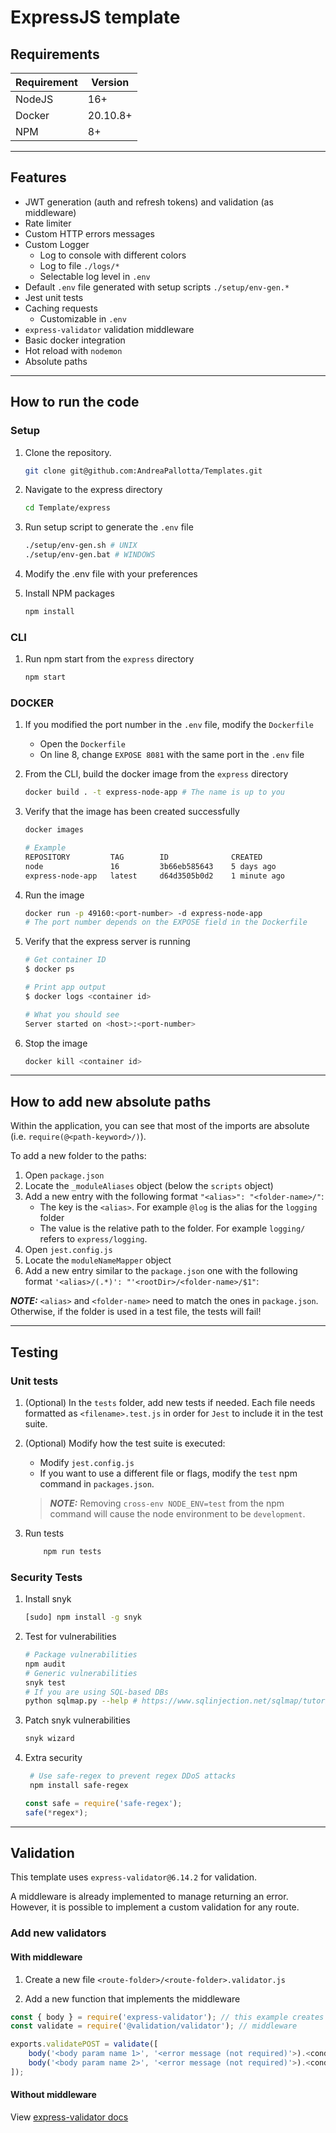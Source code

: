 # ExpressJS template

## Requirements

| Requirement | Version  |
|-------------|----------|
| NodeJS      | 16+      |
| Docker      | 20.10.8+ |
| NPM         | 8+       |

---

## Features

- JWT generation (auth and refresh tokens) and validation (as middleware)
- Rate limiter
- Custom HTTP errors messages
- Custom Logger
  - Log to console with different colors
  - Log to file `./logs/*`
  - Selectable log level in `.env`
- Default `.env` file generated with setup scripts `./setup/env-gen.*`
- Jest unit tests
- Caching requests
  - Customizable in `.env`
- `express-validator` validation middleware
- Basic docker integration
- Hot reload with `nodemon`
- Absolute paths

---

## How to run the code

### Setup

1. Clone the repository.

    ```bash
    git clone git@github.com:AndreaPallotta/Templates.git
    ```

2. Navigate to the express directory

    ```bash
    cd Template/express
    ```

3. Run setup script to generate the `.env` file

    ```bash
    ./setup/env-gen.sh # UNIX
    ./setup/env-gen.bat # WINDOWS
    ```

4. Modify the .env file with your preferences

5. Install NPM packages

    ```bash
    npm install
    ```

### CLI

1. Run npm start from the `express` directory

    ```bash
    npm start
    ```

### DOCKER

1. If you modified the port number in the `.env` file, modify the `Dockerfile`

    - Open the `Dockerfile`
    - On line 8, change `EXPOSE 8081` with the same port in the `.env` file

2. From the CLI, build the docker image from the `express` directory

    ```bash
    docker build . -t express-node-app # The name is up to you
    ```

3. Verify that the image has been created successfully

    ```bash
    docker images

    # Example
    REPOSITORY         TAG        ID              CREATED
    node               16         3b66eb585643    5 days ago
    express-node-app   latest     d64d3505b0d2    1 minute ago
    ```

4. Run the image

    ```bash
    docker run -p 49160:<port-number> -d express-node-app
    # The port number depends on the EXPOSE field in the Dockerfile
    ```

5. Verify that the express server is running

    ```bash
    # Get container ID
    $ docker ps

    # Print app output
    $ docker logs <container id>

    # What you should see
    Server started on <host>:<port-number>
    ```

6. Stop the image

    ```bash
    docker kill <container id>
    ```

---

## How to add new absolute paths

Within the application, you can see that most of the imports are absolute (i.e. `require(@<path-keyword>/)`).

To add a new folder to the paths:

1. Open `package.json`
2. Locate the `_moduleAliases` object (below the `scripts` object)
3. Add a new entry with the following format `"<alias>": "<folder-name>/"`:
   - The key is the `<alias>`. For example `@log` is the alias for the `logging` folder
   - The value is the relative path to the folder. For example `logging/` refers to `express/logging`.
4. Open `jest.config.js`
5. Locate the `moduleNameMapper` object
6. Add a new entry similar to the `package.json` one with the following format `'<alias>/(.*)': "'<rootDir>/<folder-name>/$1"`:

**_NOTE:_**
`<alias>` and `<folder-name>` need to match the ones in `package.json`. Otherwise, if the folder is used in a test file, the tests will fail!

---

## Testing

### Unit tests

1. (Optional) In the `tests` folder, add new tests if needed. Each file needs formatted as `<filename>.test.js` in order for `Jest` to include it in the test suite.

2. (Optional) Modify how the test suite is executed:
    - Modify `jest.config.js`
    - If you want to use a different file or flags, modify the `test` npm command in `packages.json`.

    > **_NOTE:_**
    Removing `cross-env NODE_ENV=test` from the npm command will cause the node environment to be `development`.

3. Run tests

    ```bash
        npm run tests
    ```

### Security Tests

1. Install snyk

    ```bash
    [sudo] npm install -g snyk
    ```

2. Test for vulnerabilities

     ```bash
    # Package vulnerabilities
    npm audit
    # Generic vulnerabilities
    snyk test
    # If you are using SQL-based DBs
    python sqlmap.py --help # https://www.sqlinjection.net/sqlmap/tutorial/
    ```

3. Patch snyk vulnerabilities

    ```bash
    snyk wizard
    ```

4. Extra security

   ```bash
    # Use safe-regex to prevent regex DDoS attacks
    npm install safe-regex
    ```

    ```js
    const safe = require('safe-regex');
    safe(*regex*);
    ```

---

## Validation

This template uses `express-validator@6.14.2` for validation.

A middleware is already implemented to manage returning an error.
However, it is possible to implement a custom validation for any route.

### Add new validators

#### With middleware

1. Create a new file `<route-folder>/<route-folder>.validator.js`

2. Add a new function that implements the middleware

```js
const { body } = require('express-validator'); // this example creates a validator for a POST request
const validate = require('@validation/validator'); // middleware

exports.validatePOST = validate([
    body('<body param name 1>', '<error message (not required)'>).<conditions>(),
    body('<body param name 2>', '<error message (not required)'>).<conditions>(),
]);

```

#### Without middleware

View [express-validator docs](https://express-validator.github.io/docs/index.html)
